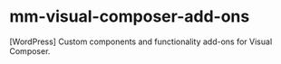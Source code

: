 # mm-visual-composer-add-ons
[WordPress] Custom components and functionality add-ons for Visual Composer.
